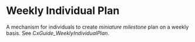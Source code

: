 # Weekly Individual Plan


A mechanism for individuals to create *miniature milestone* plan on a
weekly basis. See C*xGuide\_WeeklyIndividualPlan*.

